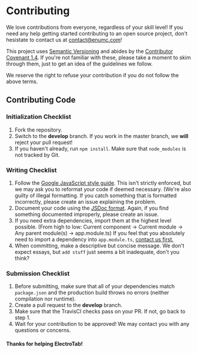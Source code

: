 # Contributing

We love contributions from everyone, regardless of your skill level!
If you need any help getting started contributing to an open source project, don't hesistate to contact us at [contact@enumc.com][email]!

This project uses [Semantic Versioning][semver] and abides by the [Contributor Covenant 1.4][covenant].
If you're not familiar with these, please take a moment to skim through them, just to get an idea of the guidelines we follow.

[semver]:http://semver.org/
[covenant]:https://www.contributor-covenant.org/version/1/4/code-of-conduct/
[email]:mailto:contact@enumc.com

We reserve the right to refuse your contribution if you do not follow the above terms.

## Contributing Code

### Initialization Checklist
1. Fork the repository.
2. Switch to the **develop** branch. If you work in the master branch, we **will** reject your pull request!
3. If you haven't already, run `npm install`. Make sure that `node_modules` is not tracked by Git.

### Writing Checklist
1. Follow the [Google JavaScript style guide][style]. This isn't strictly enforced, but we may ask you to reformat your code if deemed necessary.
(We're also guilty of illegal formatting. If you catch something that is formatted incorrectly, please create an issue explaining the problem.
2. Document your code using the [JSDoc format][jsdoc]. Again, if you find something documented improperly, please create an issue.
3. If you need extra dependencies, import them at the highest level possible. (From high to low: Current component -> Current module -> Any parent module(s) -> app.module.ts)
If you feel that you absolutely need to import a dependency into `app.module.ts`, [contact us first.][email]
4. When committing, make a descriptive but concise message. We don't expect essays, but `add stuff` just seems a bit inadequate, don't you think?

### Submission Checklist
1. Before submitting, make sure that all of your dependencies match `package.json` and the production build throws no errors (neither compilation nor runtime).
2. Create a pull request to the **develop** branch.
3. Make sure that the TravisCI checks pass on your PR. If not, go back to step 1. 
4. Wait for your contribution to be approved! We may contact you with any questions or concerns.

[style]: https://google.github.io/styleguide/jsguide.html
[jsdoc]: http://usejsdoc.org/about-getting-started.html

#### Thanks for helping ElectroTab!
